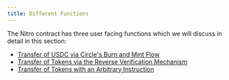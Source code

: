 ```yaml
---
title: Different Functions
---
```


The Nitro contract has three user facing functions which we will discuss in detail in this section:
- [Transfer of USDC via Circle's Burn and Mint Flow](./transfer-usdc-via-circle)
- [Transfer of Tokens via the Reverse Verification Mechanism](./transfer-tokens-via-reverse-verification)
- [Transfer of Tokens with an Arbitrary Instruction](./transfer-token-with-arbitrary-instruction)
